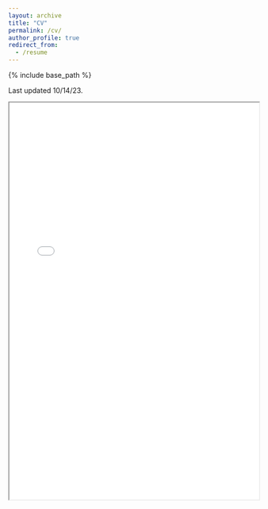 ```yaml
---
layout: archive
title: "CV"
permalink: /cv/
author_profile: true
redirect_from:
  - /resume
---
```


{% include base_path %}

Last updated 10/14/23. 

<html>
  <body>
    <iframe src="/files/NikoleGiovannone_CV.pdf" width="100%" height="800px">
    </iframe>
  </body>
</html> 
